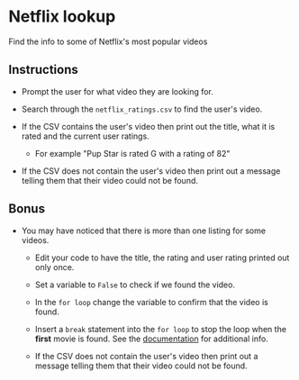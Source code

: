 # Netflix lookup

Find the info to some of Netflix's most popular videos

## Instructions

* Prompt the user for what video they are looking for.

* Search through the `netflix_ratings.csv` to find the user's video.

* If the CSV contains the user's video then print out the title, what it is rated and the current user ratings.

  * For example "Pup Star is rated G with a rating of 82"

* If the CSV does not contain the user's video then print out a message telling them that their video could not be found.

## Bonus

* You may have noticed that there is more than one listing for some videos.

  * Edit your code to have the title, the rating and user rating printed out only once.

  * Set a variable to `False` to check if we found the video.

  * In the `for loop` change the variable to confirm that the video is found.

  * Insert a `break` statement into the `for loop` to stop the loop when the **first** movie is found. See the [documentation](https://docs.python.org/3.6/reference/simple_stmts.html#break) for additional info.

  * If the CSV does not contain the user's video then print out a message telling them that their video could not be found.
